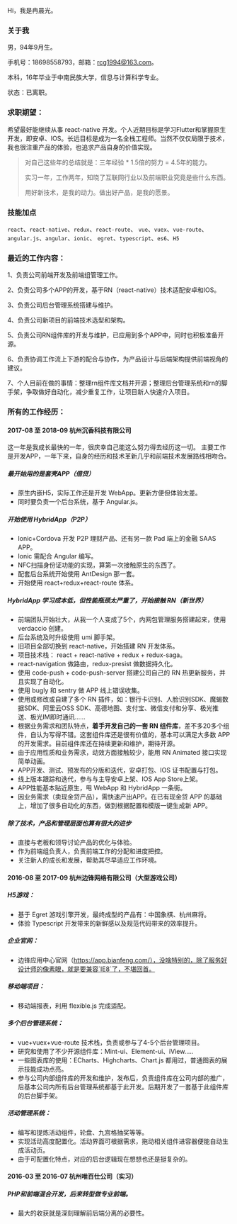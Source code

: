 Hi，我是冉晨光。

### 关于我

男，94年9月生。

手机号：18698558793，邮箱：rcg1994@163.com。

本科，16年毕业于中南民族大学，信息与计算科学专业。

状态：已离职。

### 求职期望：

希望最好能继续从事 react-native 开发。个人近期目标是学习Flutter和掌握原生开发，即安卓、IOS。长远目标是成为一名全栈工程师。当然不仅仅局限于技术，我也很注重产品的体验，也追求产品自身的价值实现。


> 对自己这些年的总结就是：三年经验 * 1.5倍的努力 = 4.5年的能力。
>
> 实习一年，工作两年，知晓了互联网行业以及前端职业究竟是些什么东西。
>
> 用好新技术，是我的动力。做出好产品，是我的愿景。

### 技能加点

`react`、`react-native`、`redux`、`react-route`、
`vue`、`vuex`、`vue-route`、
`angular.js`、`angular`、`ionic`、
`egret`、`typescript`、`es6`、`H5`

### 最近的工作内容：

1、负责公司前端开发及前端组管理工作。

2、负责公司多个APP的开发，基于RN（react-native）技术适配安卓和IOS。

3、负责公司后台管理系统搭建与维护。

4、负责公司新项目的前端技术选型和架构。

5、负责公司RN组件库的开发与维护，已应用到多个APP中，同时也积极准备开源。

6、负责协调工作流上下游的配合与协作，为产品设计与后端架构提供前端视角的建议。

7、个人目前在做的事情：整理rn组件库文档并开源；整理后台管理系统和rn的脚手架，争取做好自动化，减少重复工作，让项目新人快速介入项目。

### 所有的工作经历：

#### 2017-08 至 2018-09 杭州沉香科技有限公司

这一年是我成长最快的一年，很庆幸自己能这么努力得去经历这一切。
主要工作是开发APP，一年下来，自身的经历和技术革新几乎和前端技术发展路线相吻合。

##### 最开始用的是套壳APP（借贷）

- 原生内嵌H5，实际工作还是开发 WebApp。更新方便但体验太差。
- 同时要负责一个后台系统，基于 Angular.js。

##### 开始使用 HybridApp（P2P）

- Ionic+Cordova 开发 P2P 理财产品、还有另一款 Pad 端上的金融 SAAS APP。
- Ionic 需配合 Angular 编写。
- NFC扫描身份证功能的实现，算第一次接触原生的东西了。
- 配套后台系统开始使用 AntDesign 那一套。
- 开始使用 react+redux+react-route 体系。

##### HybridApp 学习成本低，但性能瓶颈太严重了，开始接触 RN（新世界）

- 前端团队开始壮大，从我一个人变成了5个，内网包管理服务搭建起来，使用 verdaccio 创建。
- 后台系统及时升级使用 umi 脚手架。
- 旧项目全部切换到 react-native，开始搭建 RN 开发体系。
- 项目技术栈： react + react-native + redux + redux-saga。
- react-navigation 做路由，redux-presist 做数据持久化。
- 使用 code-push + code-push-server 搭建公司自己的 RN 热更新服务，并且实现了自动化。
- 使用 bugly 和 sentry 做 APP 线上错误收集。
- 使用或修改或自建了多个 RN 插件，如：银行卡识别、人脸识别SDK、魔蝎数据SDK、阿里云OSS SDK、高德地图、支付宝、微信支付和分享、极光推送、极光IM即时通讯......
- 根据业务需求和团队特点，**着手开发自己的一套 RN 组件库**，差不多20多个组件，自认为写得不错。这套组件库还是很有价值的，基本可以满足大多数 APP 的开发需求。目前组件库还在持续更新和维护，期待开源。
- 由于应用性质和业务需求，动效方面接触较少，能用 RN Animated 接口实现简单动画。
- APP开发、测试、预发布的分版和迭代，安卓打包、IOS 证书配置与打包。
- 线上版本跟踪和迭代，参与与主导安卓上架、IOS App Store上架。
- APP性能基本贴近原生，甩 WebApp 和 HybridApp 一条街。
- 因业务需求（卖现金贷产品），需快速产出APP。在已有现金贷 APP 的基础上，增加了很多自动化的东西，做到根据配置和模版一键生成新 APP。

##### 除了技术，产品和管理层面也算有很大的进步

- 直接与老板和领导讨论产品的优化与体验。
- 作为前端组负责人，负责前端工作的分配和进度把控。
- 关注新人的成长和发展，帮助其尽早适应工作环境。

#### 2016-08 至 2017-09 杭州边锋网络有限公司（大型游戏公司）

##### H5游戏：

- 基于 Egret 游戏引擎开发，最终成型的产品有：中国象棋、杭州麻将。
- 体验 Typescript 开发带来的新鲜感以及规范代码带来的效率提升。

##### 企业官网：

- 边锋应用中心官网（https://app.bianfeng.com/），没啥特别的，除了服务好设计师的像素眼，就是要兼容`IE8`了，不堪回首。

##### 移动端项目：

- 移动端报表，利用 flexible.js 完成适配。

##### 多个后台管理系统：

- vue+vuex+vue-route 技术栈，负责或参与了4-5个后台管理项目。
- 研究和使用了不少开源组件库：Mint-ui、Element-ui、iView.....
- 一些图表库的使用：ECharts、Highcharts、Chart.js 都用过，普通图表的展示技能成功点亮。
- 参与公司内部组件库的开发和维护，发布后，负责组件库在公司内部的推广，后基本公司内所有后台管理系统都基于此开发。后期开发了一套基于此组件库的后台脚手架。

##### 活动管理系统：

- 编写和提炼活动组件，轮盘、九宫格抽奖等等。
- 实现活动高度配置化。活动界面可根据需求，拖动相关组件进容器便能自动生成活动页。
- 由于可配置化特点，对应的后台逻辑现在想想也还是挺复杂的。

#### 2016-03 至 2016-07 杭州唯百仕公司（实习）

##### PHP和前端混合开发，后来转型做专业前端。

- 最大的收获就是深刻理解前后端分离的必要性。

